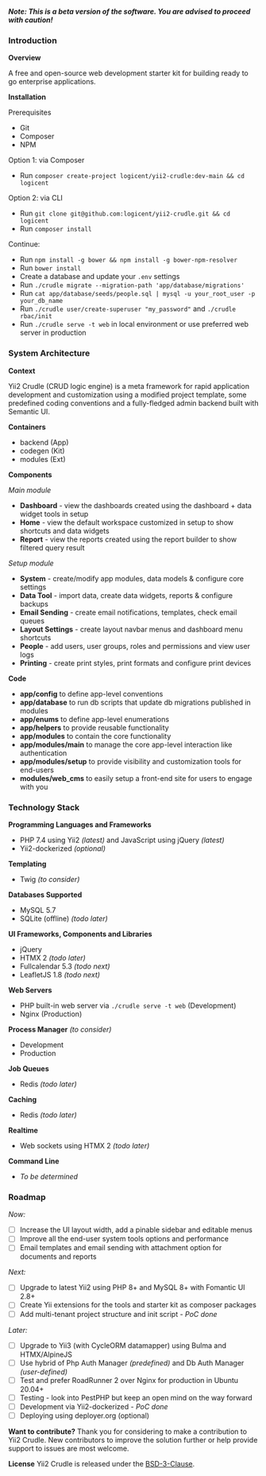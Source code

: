 **_Note: This is a beta version of the software. You are advised to proceed with caution!_**

### Introduction

**Overview**

A free and open-source web development starter kit for building ready to go enterprise applications.

**Installation**

Prerequisites
- Git
- Composer
- NPM

Option 1: via Composer
- Run `composer create-project logicent/yii2-crudle:dev-main && cd logicent`

Option 2: via CLI
- Run `git clone git@github.com:logicent/yii2-crudle.git && cd logicent`
- Run `composer install`

Continue:
- Run `npm install -g bower && npm install -g bower-npm-resolver`
- Run `bower install`
- Create a database and update your `.env` settings
- Run `./crudle migrate --migration-path 'app/database/migrations'`
- Run `cat app/database/seeds/people.sql | mysql -u your_root_user -p your_db_name`
- Run `./crudle user/create-superuser "my_password"` and `./crudle rbac/init`
- Run `./crudle serve -t web` in local environment or use preferred web server in production

### System Architecture

**Context**

Yii2 Crudle (CRUD logic engine) is a meta framework for rapid application development and customization using a modified project template, some predefined coding conventions and a fully-fledged admin backend built with Semantic UI.

**Containers**
- backend   (App)
- codegen   (Kit)
- modules   (Ext)

**Components**

_Main module_

- **Dashboard** - view the dashboards created using the dashboard + data widget tools in setup
- **Home** - view the default workspace customized in setup to show shortcuts and data widgets
- **Report** - view the reports created using the report builder to show filtered query result

_Setup module_

- **System** - create/modify app modules, data models & configure core settings
- **Data Tool** - import data, create data widgets, reports & configure backups
- **Email Sending** - create email notifications, templates, check email queues
- **Layout Settings** - create layout navbar menus and dashboard menu shortcuts
- **People** - add users, user groups, roles and permissions and view user logs
- **Printing** - create print styles, print formats and configure print devices

**Code**
- **app/config** to define app-level conventions
- **app/database** to run db scripts that update db migrations published in modules
- **app/enums** to define app-level enumerations
- **app/helpers** to provide reusable functionality
- **app/modules** to contain the core functionality
- **app/modules/main** to manage the core app-level interaction like authentication
- **app/modules/setup** to provide visibility and customization tools for end-users
- **modules/web_cms** to easily setup a front-end site for users to engage with you

### Technology Stack
**Programming Languages and Frameworks**
- PHP 7.4 using Yii2 _(latest)_ and JavaScript using jQuery _(latest)_
- Yii2-dockerized _(optional)_

**Templating**
- Twig _(to consider)_

**Databases Supported**
- MySQL 5.7
- SQLite (offline) _(todo later)_

**UI Frameworks, Components and Libraries**
- jQuery
- HTMX 2  _(todo later)_
- Fullcalendar 5.3  _(todo next)_
- LeafletJS 1.8  _(todo next)_

**Web Servers**
- PHP built-in web server via `./crudle serve -t web` (Development)
- Nginx (Production)

**Process Manager**  _(to consider)_
- Development
- Production

**Job Queues**
- Redis _(todo later)_

**Caching**
- Redis _(todo later)_

**Realtime**
- Web sockets using HTMX 2 _(todo later)_

**Command Line**
- _To be determined_

### Roadmap
_Now:_
- [ ] Increase the UI layout width, add a pinable sidebar and editable menus
- [ ] Improve all the end-user system tools options and performance
- [ ] Email templates and email sending with attachment option for documents and reports

_Next:_
- [ ] Upgrade to latest Yii2 using PHP 8+ and MySQL 8+ with Fomantic UI 2.8+
- [ ] Create Yii extensions for the tools and starter kit as composer packages
- [ ] Add multi-tenant project structure and init script - _PoC done_

_Later:_
- [ ] Upgrade to Yii3 (with CycleORM datamapper) using Bulma and HTMX/AlpineJS
- [ ] Use hybrid of Php Auth Manager _(predefined)_ and Db Auth Manager _(user-defined)_
- [ ] Test and prefer RoadRunner 2 over Nginx for production in Ubuntu 20.04+
- [ ] Testing - look into PestPHP but keep an open mind on the way forward
- [ ] Development via Yii2-dockerized - _PoC done_
- [ ] Deploying using deployer.org (optional)

**Want to contribute?**
Thank you for considering to make a contribution to Yii2 Crudle.
New contributors to improve the solution further or help provide support to issues are most welcome.

**License**
Yii2 Crudle is released under the [BSD-3-Clause](https://opensource.org/licenses/BSD-3-Clause).